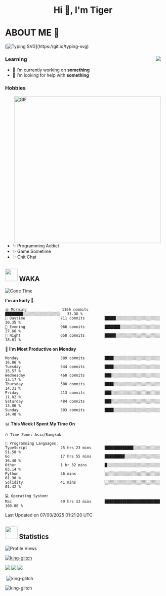 <h1 align="center">Hi 👋, I'm Tiger</h1>




# ABOUT ME 💬

[![Typing SVG](https://readme-typing-svg.herokuapp.com?color=22F771&vCenter=true&lines=A+perssionate+developer+from+nowhere.)](https://git.io/typing-svg)

<div>
 <img align="right" src="https://spotify-github-profile.vercel.app/api/view?uid=12129734423&cover_image=false&theme=default&bar_color=22d016&bar_color_cover=true" />
 <h3>Learning</h3>
 
 <ul>
  <li>🔭 I’m currently working on <b>something</b></li>
  <li>🤝 I’m looking for help with <b>something</b></li>
 </ul>
 
</div>
<div>
 <h3>Hobbies</h3>
 <img align="right" height="475px"  alt="GIF" src="https://i.pinimg.com/originals/1f/b7/db/1fb7dbee557e5ed509f7517da8a84d58.gif" />
 <ul>
  <li>✨ Programming Addict</li>
  <li>✨ Game Sometime</li>
  <li>✨ Chit Chat</li>
 </ul>
 
</div>



## <img height="40" src="https://raw.githubusercontent.com/innng/innng/master/assets/kyubey.gif"/> WAKA

<!--START_SECTION:waka-->
![Code Time](http://img.shields.io/badge/Code%20Time-3%2C488%20hrs%2033%20mins-blue)

**I'm an Early 🐤** 

```text
🌞 Morning                1166 commits        ████████░░░░░░░░░░░░░░░░░   33.38 % 
🌆 Daytime                711 commits         █████░░░░░░░░░░░░░░░░░░░░   20.35 % 
🌃 Evening                966 commits         ███████░░░░░░░░░░░░░░░░░░   27.66 % 
🌙 Night                  650 commits         █████░░░░░░░░░░░░░░░░░░░░   18.61 % 
```
📅 **I'm Most Productive on Monday** 

```text
Monday                   589 commits         ████░░░░░░░░░░░░░░░░░░░░░   16.86 % 
Tuesday                  544 commits         ████░░░░░░░░░░░░░░░░░░░░░   15.57 % 
Wednesday                460 commits         ███░░░░░░░░░░░░░░░░░░░░░░   13.17 % 
Thursday                 500 commits         ████░░░░░░░░░░░░░░░░░░░░░   14.31 % 
Friday                   413 commits         ███░░░░░░░░░░░░░░░░░░░░░░   11.82 % 
Saturday                 484 commits         ███░░░░░░░░░░░░░░░░░░░░░░   13.86 % 
Sunday                   503 commits         ████░░░░░░░░░░░░░░░░░░░░░   14.40 % 
```


📊 **This Week I Spent My Time On** 

```text
🕑︎ Time Zone: Asia/Bangkok

💬 Programming Languages: 
TypeScript               25 hrs 23 mins      █████████████░░░░░░░░░░░░   51.58 % 
Go                       17 hrs 55 mins      █████████░░░░░░░░░░░░░░░░   36.40 % 
Other                    1 hr 32 mins        █░░░░░░░░░░░░░░░░░░░░░░░░   03.14 % 
Python                   56 mins             ░░░░░░░░░░░░░░░░░░░░░░░░░   01.90 % 
Solidity                 41 mins             ░░░░░░░░░░░░░░░░░░░░░░░░░   01.42 % 

💻 Operating System: 
Mac                      49 hrs 13 mins      █████████████████████████   100.00 % 
```


 Last Updated on 07/03/2025 01:21:20 UTC
<!--END_SECTION:waka-->
## <img height="40" src="https://raw.githubusercontent.com/innng/innng/master/assets/kyubey.gif"/> Statistics
![Profile Views](https://komarev.com/ghpvc/?username=king-glitch)  

<p align="left"> 
 <a href="https://github.com/ryo-ma/github-profile-trophy">
  <img src="https://github-profile-trophy.vercel.app/?username=king-glitch&theme=dracula" alt="king-glitch" />
 </a> </p>

![](https://github-profile-summary-cards.vercel.app/api/cards/profile-details?username=king-glitch&theme=dracula)
![](https://github-profile-summary-cards.vercel.app/api/cards/stats?username=king-glitch&theme=dracula) 
![](https://github-profile-summary-cards.vercel.app/api/cards/productive-time?username=king-glitch&theme=dracula)


<p>&nbsp;<img align="center" src="https://github-readme-stats.vercel.app/api?username=king-glitch&theme=dracula" alt="king-glitch" /></p>

<p><img align="center" src="https://github-readme-streak-stats.herokuapp.com/?user=king-glitch&theme=dracula" alt="king-glitch" /></p>
